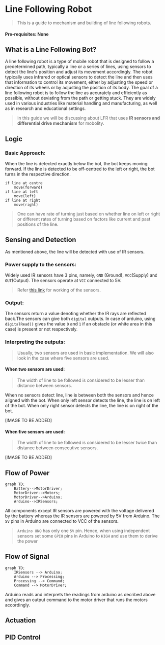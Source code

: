 # Line Following Robot
>This is a guide to mechanism and building of line following robots.

#### Pre-requisites: None

## What is a Line Following Bot?
A line following robot is a type of mobile robot that is designed to follow a predetermined path, typically a line or a series of lines, using sensors to detect the line's position and adjust its movement accordingly. The robot typically uses infrared or optical sensors to detect the line and then uses that information to control its movement, either by adjusting the speed or direction of its wheels or by adjusting the position of its body. The goal of a line following robot is to follow the line as accurately and efficiently as possible, without deviating from the path or getting stuck. They are widely used in various industries like material handling and manufacturing, as well as in research and educational settings.

> In this guide we will be discussing about LFR that uses **IR sensors and differential drive mechanism** for mobolity.

## Logic
### Basic Approach:
When the line is detected exactly below the bot, the bot keeps moving forward. If the line is detected to be off-centred to the left or right, the bot turns in the respective direction.

```
if line at centre 
    move(forward)
if line at left
    move(left)
if line at right
    move(right)
```
> One can have rate of turning just based on whether line on left or right or different rates of turning based on factors like current and past positions of the line.
 
## Sensing and Detection 

As mentioned above, the line will be detected with use of IR sensors.

### Power supply to the sensors:
   
Widely used IR sensors have 3 pins, namely, `GND` (Ground), `VCC`(Supply) and `OUT`(Output). The sensors operate at `VCC` connected to 5V.

> Refer [this link](https://www.google.com/) for working of the sensors.

### Output:
The sensors return a value denoting whether the IR rays are reflected back.The sensors can give both `digital` outputs. In case of arduino, using `digitalRead()` gives the value `0` and `1` if an obstacle (or white area in this case) is present or not respectively.


### Interpreting the outputs:
> Usually, two sensors are used in basic implementation. We will also look in the case where five sensors are used.
#### When two sensors are used:
> The width of line to be followed is considered to be lesser than distance between sensors.

When no sensors detect line, line is between both the sensors and hence aligned with the bot.
When only left sensor detects the line, the line is on left of the bot.
When only right sensor detects the line, the line is on right of the bot.

[IMAGE TO BE ADDED]


#### When five sensors are used:
> The width of line to be followed is considered to be lesser twice than distance between consecutive sensors.

[IMAGE TO BE ADDED]

## Flow of Power
```mermaid
graph TD;
    Battery-->MotorDriver;
	MotorDriver-->Motors;
	MotorDriver-->Arduino;
	Arduino-->IRSensors;
```
All components except IR sensors are powered with the voltage delivered by the battery whereas the IR sensors are powered by 5V from Arduino.
The `5V` pins in Arduino are connected to VCC of the sensors.

> `Arduino UNO` has only one `5V` pin. Hence, when using independent sensors set some `GPIO` pins in Arduino to `HIGH` and use them to derive the power

## Flow of Signal
```mermaid
graph TD;
	IRSensors --> Arduino;
	Arduino --> Processing;
	Processing --> Command;
	Command --> MotorDriver;
```
Arduino reads and interprets the readings from arduino as decribed above and gives an output command to the motor driver that runs the motors accordingly.

## Actuation

## PID Control
